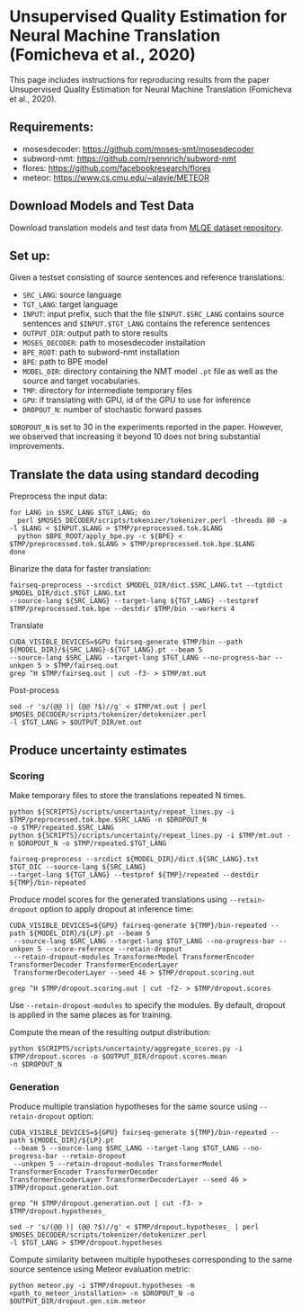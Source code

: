 # Unsupervised Quality Estimation for Neural Machine Translation (Fomicheva et al., 2020)

This page includes instructions for reproducing results from the paper Unsupervised Quality Estimation for Neural
Machine Translation (Fomicheva et al., 2020).

## Requirements:

* mosesdecoder: https://github.com/moses-smt/mosesdecoder
* subword-nmt: https://github.com/rsennrich/subword-nmt
* flores: https://github.com/facebookresearch/flores
* meteor: https://www.cs.cmu.edu/~alavie/METEOR

## Download Models and Test Data

Download translation models and test data from [MLQE dataset repository](https://github.com/facebookresearch/mlqe).

## Set up:

Given a testset consisting of source sentences and reference translations:

* `SRC_LANG`: source language
* `TGT_LANG`: target language
* `INPUT`: input prefix, such that the file `$INPUT.$SRC_LANG` contains source sentences and `$INPUT.$TGT_LANG`
contains the reference sentences
* `OUTPUT_DIR`: output path to store results
* `MOSES_DECODER`: path to mosesdecoder installation
* `BPE_ROOT`: path to subword-nmt installation
* `BPE`: path to BPE model
* `MODEL_DIR`: directory containing the NMT model `.pt` file as well as the source and target vocabularies.
* `TMP`: directory for intermediate temporary files
* `GPU`: if translating with GPU, id of the GPU to use for inference
* `DROPOUT_N`: number of stochastic forward passes

`$DROPOUT_N` is set to 30 in the experiments reported in the paper. However, we observed that increasing it beyond 10 
does not bring substantial improvements.

## Translate the data using standard decoding

Preprocess the input data:
```
for LANG in $SRC_LANG $TGT_LANG; do
  perl $MOSES_DECODER/scripts/tokenizer/tokenizer.perl -threads 80 -a -l $LANG < $INPUT.$LANG > $TMP/preprocessed.tok.$LANG
  python $BPE_ROOT/apply_bpe.py -c ${BPE} < $TMP/preprocessed.tok.$LANG > $TMP/preprocessed.tok.bpe.$LANG
done
```

Binarize the data for faster translation:

```
fairseq-preprocess --srcdict $MODEL_DIR/dict.$SRC_LANG.txt --tgtdict $MODEL_DIR/dict.$TGT_LANG.txt 
--source-lang ${SRC_LANG} --target-lang ${TGT_LANG} --testpref $TMP/preprocessed.tok.bpe --destdir $TMP/bin --workers 4
```

Translate

```
CUDA_VISIBLE_DEVICES=$GPU fairseq-generate $TMP/bin --path ${MODEL_DIR}/${SRC_LANG}-${TGT_LANG}.pt --beam 5
--source-lang $SRC_LANG --target-lang $TGT_LANG --no-progress-bar --unkpen 5 > $TMP/fairseq.out
grep ^H $TMP/fairseq.out | cut -f3- > $TMP/mt.out
```

Post-process

```
sed -r 's/(@@ )| (@@ ?$)//g' < $TMP/mt.out | perl $MOSES_DECODER/scripts/tokenizer/detokenizer.perl 
-l $TGT_LANG > $OUTPUT_DIR/mt.out
```

## Produce uncertainty estimates

### Scoring

Make temporary files to store the translations repeated N times.

```
python ${SCRIPTS}/scripts/uncertainty/repeat_lines.py -i $TMP/preprocessed.tok.bpe.$SRC_LANG -n $DROPOUT_N 
-o $TMP/repeated.$SRC_LANG
python ${SCRIPTS}/scripts/uncertainty/repeat_lines.py -i $TMP/mt.out -n $DROPOUT_N -o $TMP/repeated.$TGT_LANG

fairseq-preprocess --srcdict ${MODEL_DIR}/dict.${SRC_LANG}.txt $TGT_DIC --source-lang ${SRC_LANG} 
--target-lang ${TGT_LANG} --testpref ${TMP}/repeated --destdir ${TMP}/bin-repeated
```

Produce model scores for the generated translations using `--retain-dropout` option to apply dropout at inference time:

```
CUDA_VISIBLE_DEVICES=${GPU} fairseq-generate ${TMP}/bin-repeated --path ${MODEL_DIR}/${LP}.pt --beam 5
 --source-lang $SRC_LANG --target-lang $TGT_LANG --no-progress-bar --unkpen 5 --score-reference --retain-dropout
 --retain-dropout-modules TransformerModel TransformerEncoder TransformerDecoder TransformerEncoderLayer
 TransformerDecoderLayer --seed 46 > $TMP/dropout.scoring.out

grep ^H $TMP/dropout.scoring.out | cut -f2- > $TMP/dropout.scores

```

Use `--retain-dropout-modules` to specify the modules. By default, dropout is applied in the same places
as for training.

Compute the mean of the resulting output distribution:

```
python $SCRIPTS/scripts/uncertainty/aggregate_scores.py -i $TMP/dropout.scores -o $OUTPUT_DIR/dropout.scores.mean
-n $DROPOUT_N
```

### Generation

Produce multiple translation hypotheses for the same source using `--retain-dropout` option:

``` 
CUDA_VISIBLE_DEVICES=${GPU} fairseq-generate ${TMP}/bin-repeated --path ${MODEL_DIR}/${LP}.pt
 --beam 5 --source-lang $SRC_LANG --target-lang $TGT_LANG --no-progress-bar --retain-dropout
 --unkpen 5 --retain-dropout-modules TransformerModel TransformerEncoder TransformerDecoder 
TransformerEncoderLayer TransformerDecoderLayer --seed 46 > $TMP/dropout.generation.out

grep ^H $TMP/dropout.generation.out | cut -f3- > $TMP/dropout.hypotheses_

sed -r 's/(@@ )| (@@ ?$)//g' < $TMP/dropout.hypotheses_ | perl $MOSES_DECODER/scripts/tokenizer/detokenizer.perl 
-l $TGT_LANG > $TMP/dropout.hypotheses
```

Compute similarity between multiple hypotheses corresponding to the same source sentence using Meteor
evaluation metric:
``` 
python meteor.py -i $TMP/dropout.hypotheses -m <path_to_meteor_installation> -n $DROPOUT_N -o 
$OUTPUT_DIR/dropout.gen.sim.meteor
```

